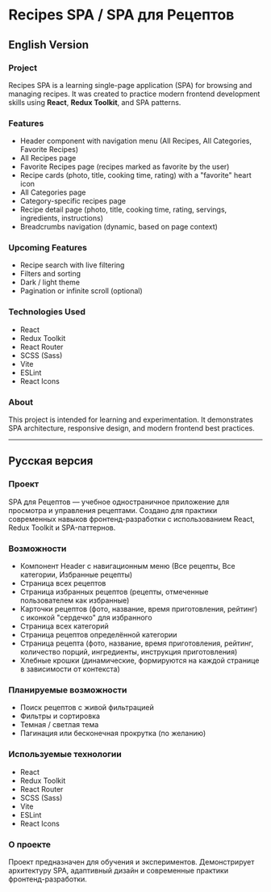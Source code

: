 # Recipes SPA / SPA для Рецептов

## English Version

### Project

Recipes SPA is a learning single-page application (SPA) for browsing and managing recipes.
It was created to practice modern frontend development skills using **React**, **Redux Toolkit**, and SPA patterns.

### Features

* Header component with navigation menu (All Recipes, All Categories, Favorite Recipes)
* All Recipes page
* Favorite Recipes page (recipes marked as favorite by the user)
* Recipe cards (photo, title, cooking time, rating) with a "favorite" heart icon
* All Categories page
* Category-specific recipes page
* Recipe detail page (photo, title, cooking time, rating, servings, ingredients, instructions)
* Breadcrumbs navigation (dynamic, based on page context)

### Upcoming Features

* Recipe search with live filtering
* Filters and sorting
* Dark / light theme
* Pagination or infinite scroll (optional)

### Technologies Used

* React
* Redux Toolkit
* React Router
* SCSS (Sass)
* Vite
* ESLint
* React Icons

### About

This project is intended for learning and experimentation.
It demonstrates SPA architecture, responsive design, and modern frontend best practices.

---

## Русская версия

### Проект

SPA для Рецептов — учебное одностраничное приложение для просмотра и управления рецептами.
Создано для практики современных навыков фронтенд-разработки с использованием React, Redux Toolkit и SPA-паттернов.

### Возможности

* Компонент Header с навигационным меню (Все рецепты, Все категории, Избранные рецепты)
* Страница всех рецептов
* Страница избранных рецептов (рецепты, отмеченные пользователем как избранные)
* Карточки рецептов (фото, название, время приготовления, рейтинг) с иконкой "сердечко" для избранного
* Страница всех категорий
* Страница рецептов определённой категории
* Страница рецепта (фото, название, время приготовления, рейтинг, количество порций, ингредиенты, инструкция приготовления)
* Хлебные крошки (динамические, формируются на каждой странице в зависимости от контекста)

### Планируемые возможности

* Поиск рецептов с живой фильтрацией
* Фильтры и сортировка
* Темная / светлая тема
* Пагинация или бесконечная прокрутка (по желанию)

### Используемые технологии

* React
* Redux Toolkit
* React Router
* SCSS (Sass)
* Vite
* ESLint
* React Icons

### О проекте

Проект предназначен для обучения и экспериментов.
Демонстрирует архитектуру SPA, адаптивный дизайн и современные практики фронтенд-разработки.